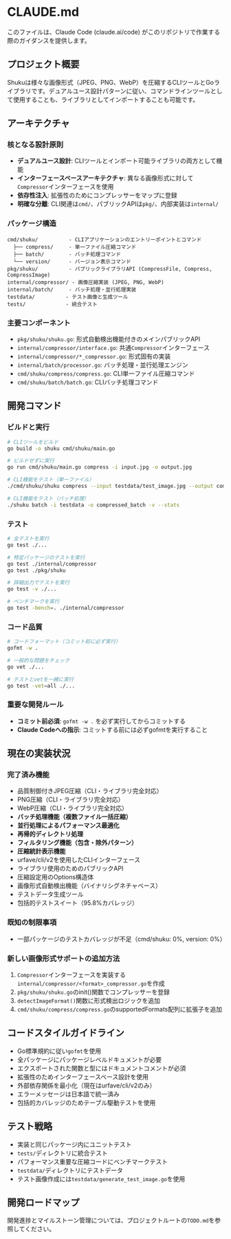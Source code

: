 # CLAUDE.md

このファイルは、Claude Code (claude.ai/code) がこのリポジトリで作業する際のガイダンスを提供します。

## プロジェクト概要

Shukuは様々な画像形式（JPEG、PNG、WebP）を圧縮するCLIツールとGoライブラリです。デュアルユース設計パターンに従い、コマンドラインツールとして使用することも、ライブラリとしてインポートすることも可能です。

## アーキテクチャ

### 核となる設計原則
- **デュアルユース設計**: CLIツールとインポート可能ライブラリの両方として機能
- **インターフェースベースアーキテクチャ**: 異なる画像形式に対して`Compressor`インターフェースを使用
- **依存性注入**: 拡張性のためにコンプレッサーをマップに登録
- **明確な分離**: CLI関連は`cmd/`、パブリックAPIは`pkg/`、内部実装は`internal/`

### パッケージ構造
```
cmd/shuku/          - CLIアプリケーションのエントリーポイントとコマンド
  ├── compress/     - 単一ファイル圧縮コマンド
  ├── batch/        - バッチ処理コマンド
  └── version/      - バージョン表示コマンド
pkg/shuku/          - パブリックライブラリAPI (CompressFile, Compress, CompressImage)
internal/compressor/ - 画像圧縮実装 (JPEG, PNG, WebP)
internal/batch/     - バッチ処理・並行処理実装
testdata/          - テスト画像と生成ツール
tests/             - 統合テスト
```

### 主要コンポーネント
- `pkg/shuku/shuku.go`: 形式自動検出機能付きのメインパブリックAPI
- `internal/compressor/interface.go`: 共通`Compressor`インターフェース
- `internal/compressor/*_compressor.go`: 形式固有の実装
- `internal/batch/processor.go`: バッチ処理・並行処理エンジン
- `cmd/shuku/compress/compress.go`: CLI単一ファイル圧縮コマンド
- `cmd/shuku/batch/batch.go`: CLIバッチ処理コマンド

## 開発コマンド

### ビルドと実行
```bash
# CLIツールをビルド
go build -o shuku cmd/shuku/main.go

# ビルドせずに実行
go run cmd/shuku/main.go compress -i input.jpg -o output.jpg

# CLI機能をテスト（単一ファイル）
./cmd/shuku/shuku compress --input testdata/test_image.jpg --output compressed.jpg

# CLI機能をテスト（バッチ処理）
./shuku batch -i testdata -o compressed_batch -v --stats
```

### テスト
```bash
# 全テストを実行
go test ./...

# 特定パッケージのテストを実行
go test ./internal/compressor
go test ./pkg/shuku

# 詳細出力でテストを実行
go test -v ./...

# ベンチマークを実行
go test -bench=. ./internal/compressor
```

### コード品質
```bash
# コードフォーマット（コミット前に必ず実行）
gofmt -w .

# 一般的な問題をチェック
go vet ./...

# テストとvetを一緒に実行
go test -vet=all ./...
```

### 重要な開発ルール
- **コミット前必須**: `gofmt -w .` を必ず実行してからコミットする
- **Claude Codeへの指示**: コミットする前には必ずgofmtを実行すること

## 現在の実装状況

### 完了済み機能
- 品質制御付きJPEG圧縮（CLI・ライブラリ完全対応）
- PNG圧縮（CLI・ライブラリ完全対応）
- WebP圧縮（CLI・ライブラリ完全対応）
- **バッチ処理機能（複数ファイル一括圧縮）**
- **並行処理によるパフォーマンス最適化**
- **再帰的ディレクトリ処理**
- **フィルタリング機能（包含・除外パターン）**
- **圧縮統計表示機能**
- urfave/cli/v2を使用したCLIインターフェース
- ライブラリ使用のためのパブリックAPI
- 圧縮設定用のOptions構造体
- 画像形式自動検出機能（バイナリシグネチャベース）
- テストデータ生成ツール
- 包括的テストスイート（95.8%カバレッジ）

### 既知の制限事項
- 一部パッケージのテストカバレッジが不足（cmd/shuku: 0%, version: 0%）

### 新しい画像形式サポートの追加方法
1. `Compressor`インターフェースを実装する`internal/compressor/<format>_compressor.go`を作成
2. `pkg/shuku/shuku.go`のinit()関数でコンプレッサーを登録
3. `detectImageFormat()`関数に形式検出ロジックを追加
4. `cmd/shuku/compress/compress.go`のsupportedFormats配列に拡張子を追加

## コードスタイルガイドライン

- Go標準規約に従い`gofmt`を使用
- 全パッケージにパッケージレベルドキュメントが必要
- エクスポートされた関数と型にはドキュメントコメントが必須
- 拡張性のためインターフェースベース設計を使用
- 外部依存関係を最小化（現在はurfave/cli/v2のみ）
- エラーメッセージは日本語で統一済み
- 包括的カバレッジのためテーブル駆動テストを使用

## テスト戦略

- 実装と同じパッケージ内にユニットテスト
- `tests/`ディレクトリに統合テスト
- パフォーマンス重要な圧縮コードにベンチマークテスト
- `testdata/`ディレクトリにテストデータ
- テスト画像作成には`testdata/generate_test_image.go`を使用

## 開発ロードマップ

開発進捗とマイルストーン管理については、プロジェクトルートの`TODO.md`を参照してください。
